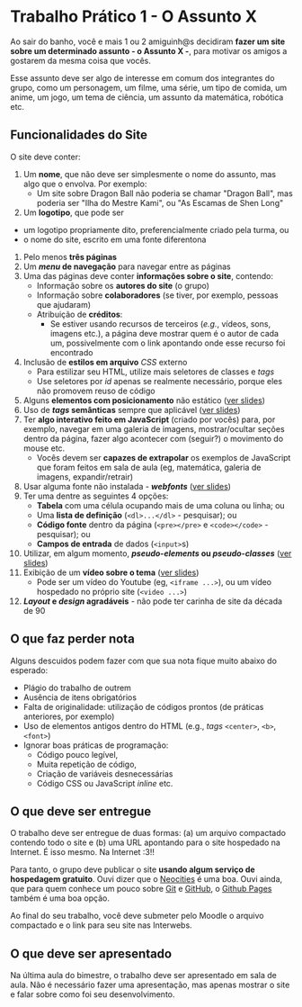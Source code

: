# Trabalho Prático 1 - O Assunto X

Ao sair do banho, você e mais 1 ou 2 amiguinh@s decidiram **fazer um site
sobre um determinado assunto - o Assunto X -**, para motivar os amigos a
gostarem da mesma coisa que vocês.

Esse assunto deve ser algo de interesse em comum dos integrantes do grupo,
como um personagem, um filme, uma série, um tipo de comida, um anime, um jogo,
um tema de ciência, um assunto da matemática, robótica etc.

## Funcionalidades do Site

O site deve conter:

1. Um **nome**, que não deve ser simplesmente o nome do assunto, mas algo que
   o envolva. Por exemplo:
   - Um site sobre Dragon Ball não poderia se chamar "Dragon Ball", mas
     poderia ser "Ilha do Mestre Kami", ou "As Escamas de Shen Long"
 1. Um **logotipo**, que pode ser
   - um logotipo propriamente dito, preferencialmente criado pela turma, ou
   - o nome do site, escrito em uma fonte diferentona
1. Pelo menos **três páginas**
1. Um **_menu_ de navegação** para navegar entre as páginas
1. Uma das páginas deve conter **informações sobre o site**, contendo:
   - Informação sobre os **autores do site** (o grupo)
   - Informação sobre **colaboradores** (se tiver, por exemplo, pessoas que
     ajudaram)
   - Atribuição de **créditos**:
     - Se estiver usando recursos de terceiros (_e.g._, vídeos, sons, imagens
       etc.), a página deve mostrar quem é o autor de cada um, possivelmente
       com o link apontando onde esse recurso foi encontrado
1. Inclusão de **estilos em arquivo** _CSS_ externo
   - Para estilizar seu HTML, utilize mais seletores de classes e _tags_
   - Use seletores por _id_ apenas se realmente necessário, porque eles não
     promovem reuso de código
1. Alguns **elementos com posicionamento** não estático
   ([ver slides][posicionamento])
1. Uso de **_tags_ semânticas** sempre que aplicável
   ([ver slides][tags_semanticas])
1. Ter **algo interativo feito em JavaScript** (criado por vocês) para,
   por exemplo, navegar em uma galeria de imagens, mostrar/ocultar seções
   dentro da página, fazer algo acontecer com (seguir?) o movimento do mouse
   etc.
   - Vocês devem ser **capazes de extrapolar** os exemplos de JavaScript que
     foram feitos em sala de aula (eg, matemática, galeria de imagens,
     expandir/retrair)
1. Usar alguma fonte não instalada - **_webfonts_** ([ver slides][webfonts])
1. Ter uma dentre as seguintes 4 opções:
   - **Tabela** com uma célula ocupando mais de uma coluna ou linha; ou
   - Uma **lista de definição** (`<dl>...</dl>` - pesquisar); ou
   - **Código fonte** dentro da página (`<pre></pre>` e `<code></code>` -
     pesquisar); ou
   - **Campos de entrada** de dados (`<input>`s)
1. Utilizar, em algum momento, **_pseudo-elements_ ou _pseudo-classes_**
   ([ver slides][pseudo-coisas])
1. Exibição de um **vídeo sobre o tema** ([ver slides][video])
   - Pode ser um vídeo do Youtube (eg, `<iframe ...>`), ou um vídeo hospedado
     no próprio site (`<video ...>`)
1. **_Layout_ e _design_ agradáveis** - não pode ter carinha de site da década
   de 90

[pseudo-coisas]: https://fegemo.github.io/cefet-front-end/classes/html5/#pseudo-classes-e-pseudo-elements
[tags_semanticas]: https://fegemo.github.io/cefet-front-end/classes/html5/#divitite-e-tags-semanticas
[posicionamento]: https://fegemo.github.io/cefet-front-end/classes/css4
[video]: https://fegemo.github.io/cefet-front-end/classes/css3/#video-e-audio
[webfonts]: https://fegemo.github.io/cefet-front-end/classes/css3/#web-fonts

## O que faz **perder nota**

Alguns descuidos podem fazer com que sua nota fique muito abaixo do esperado:
- Plágio do trabalho de outrem
- Ausência de itens obrigatórios
- Falta de originalidade: utilização de códigos prontos (de práticas anteriores, por exemplo)
- Uso de elementos antigos dentro do HTML (e.g., _tags_ `<center>`, `<b>`,
  `<font>`)
- Ignorar boas práticas de programação:
  - Código pouco legível,
  - Muita repetição de código,
  - Criação de variáveis desnecessárias
  - Código CSS ou JavaScript _inline_ etc.

## O que deve ser **entregue**

O trabalho deve ser entregue de duas formas: (a) um arquivo compactado
contendo todo o site e (b) uma URL apontando para o site hospedado na Internet.
É isso mesmo. Na Internet :3!!

Para tanto, o grupo deve publicar o site
**usando algum serviço de hospedagem gratuito**. Ouvi dizer que o
[Neocities][neocities] é uma boa. Ouvi ainda, que para quem conhece um pouco
sobre [Git][git] e [GitHub][github], o [Github Pages][gh-pages] também é
uma boa opção.

Ao final do seu trabalho, você deve submeter pelo Moodle o arquivo compactado
e o link para seu site nas Interwebs.

## O que deve ser **apresentado**

Na última aula do bimestre, o trabalho deve ser apresentado em sala de aula.
Não é necessário fazer uma apresentação, mas apenas mostrar o site e falar
sobre como foi seu desenvolvimento.


[neocities]: https://neocities.org/
[git]: https://git-scm.com/
[github]: https://github.com/
[gh-pages]: https://pages.github.com/
